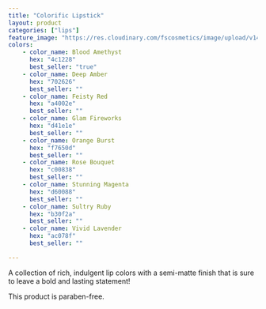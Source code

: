 ```yaml
---
title: "Colorific Lipstick"
layout: product
categories: ["lips"]
feature_image: "https://res.cloudinary.com/fscosmetics/image/upload/v1474869953/products/Colorific_P1016000.jpg"
colors:
    - color_name: Blood Amethyst 
      hex: "4c1228"
      best_seller: "true"
    - color_name: Deep Amber 
      hex: "702626"
      best_seller: ""
    - color_name: Feisty Red 
      hex: "a4002e"
      best_seller: ""
    - color_name: Glam Fireworks 
      hex: "d41e1e"
      best_seller: ""
    - color_name: Orange Burst 
      hex: "f7650d"
      best_seller: ""
    - color_name: Rose Bouquet 
      hex: "c00838"
      best_seller: ""
    - color_name: Stunning Magenta 
      hex: "d60088"
      best_seller: ""
    - color_name: Sultry Ruby 
      hex: "b30f2a"
      best_seller: ""
    - color_name: Vivid Lavender 
      hex: "ac078f"
      best_seller: ""

---
```

A collection of rich, indulgent lip colors with a semi-matte finish that is sure to leave a bold and lasting statement!  

This product is paraben-free.
